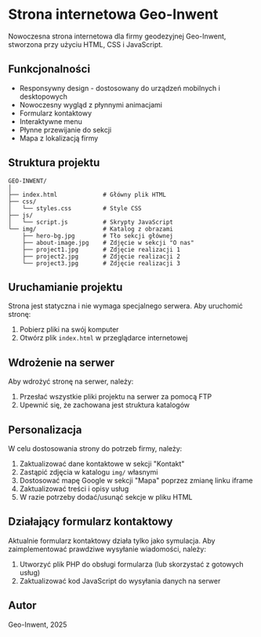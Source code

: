 # Strona internetowa Geo-Inwent

Nowoczesna strona internetowa dla firmy geodezyjnej Geo-Inwent, stworzona przy użyciu HTML, CSS i JavaScript.

## Funkcjonalności

- Responsywny design - dostosowany do urządzeń mobilnych i desktopowych
- Nowoczesny wygląd z płynnymi animacjami
- Formularz kontaktowy
- Interaktywne menu
- Płynne przewijanie do sekcji
- Mapa z lokalizacją firmy

## Struktura projektu

```
GEO-INWENT/
│
├── index.html             # Główny plik HTML
├── css/
│   └── styles.css         # Style CSS
├── js/
│   └── script.js          # Skrypty JavaScript
└── img/                   # Katalog z obrazami
    ├── hero-bg.jpg        # Tło sekcji głównej
    ├── about-image.jpg    # Zdjęcie w sekcji "O nas"
    ├── project1.jpg       # Zdjęcie realizacji 1
    ├── project2.jpg       # Zdjęcie realizacji 2
    └── project3.jpg       # Zdjęcie realizacji 3
```

## Uruchamianie projektu

Strona jest statyczna i nie wymaga specjalnego serwera. Aby uruchomić stronę:

1. Pobierz pliki na swój komputer
2. Otwórz plik `index.html` w przeglądarce internetowej

## Wdrożenie na serwer

Aby wdrożyć stronę na serwer, należy:

1. Przesłać wszystkie pliki projektu na serwer za pomocą FTP
2. Upewnić się, że zachowana jest struktura katalogów

## Personalizacja

W celu dostosowania strony do potrzeb firmy, należy:

1. Zaktualizować dane kontaktowe w sekcji "Kontakt"
2. Zastąpić zdjęcia w katalogu `img/` własnymi
3. Dostosować mapę Google w sekcji "Mapa" poprzez zmianę linku iframe
4. Zaktualizować treści i opisy usług
5. W razie potrzeby dodać/usunąć sekcje w pliku HTML

## Działający formularz kontaktowy

Aktualnie formularz kontaktowy działa tylko jako symulacja. Aby zaimplementować prawdziwe wysyłanie wiadomości, należy:

1. Utworzyć plik PHP do obsługi formularza (lub skorzystać z gotowych usług)
2. Zaktualizować kod JavaScript do wysyłania danych na serwer

## Autor

Geo-Inwent, 2025